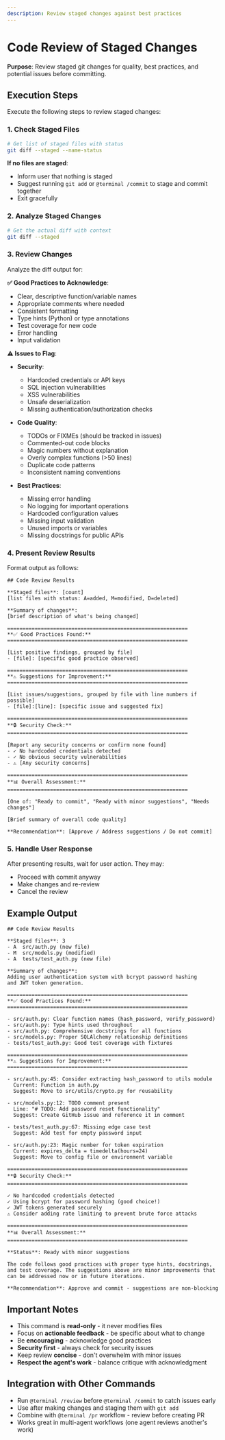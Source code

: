```yaml
---
description: Review staged changes against best practices
---
```


# Code Review of Staged Changes

**Purpose**: Review staged git changes for quality, best practices, and potential issues before committing.

## Execution Steps

Execute the following steps to review staged changes:

### 1. Check Staged Files

```bash
# Get list of staged files with status
git diff --staged --name-status
```

**If no files are staged**:
- Inform user that nothing is staged
- Suggest running `git add` or `@terminal /commit` to stage and commit together
- Exit gracefully

### 2. Analyze Staged Changes

```bash
# Get the actual diff with context
git diff --staged
```

### 3. Review Changes

Analyze the diff output for:

**✅ Good Practices to Acknowledge**:
- Clear, descriptive function/variable names
- Appropriate comments where needed
- Consistent formatting
- Type hints (Python) or type annotations
- Test coverage for new code
- Error handling
- Input validation

**⚠️ Issues to Flag**:
- **Security**:
  - Hardcoded credentials or API keys
  - SQL injection vulnerabilities
  - XSS vulnerabilities
  - Unsafe deserialization
  - Missing authentication/authorization checks
  
- **Code Quality**:
  - TODOs or FIXMEs (should be tracked in issues)
  - Commented-out code blocks
  - Magic numbers without explanation
  - Overly complex functions (>50 lines)
  - Duplicate code patterns
  - Inconsistent naming conventions
  
- **Best Practices**:
  - Missing error handling
  - No logging for important operations
  - Hardcoded configuration values
  - Missing input validation
  - Unused imports or variables
  - Missing docstrings for public APIs

### 4. Present Review Results

Format output as follows:

```
## Code Review Results

**Staged files**: [count]
[list files with status: A=added, M=modified, D=deleted]

**Summary of changes**:
[brief description of what's being changed]

===========================================================
**✅ Good Practices Found:**
===========================================================

[List positive findings, grouped by file]
- [file]: [specific good practice observed]

===========================================================
**⚠️ Suggestions for Improvement:**
===========================================================

[List issues/suggestions, grouped by file with line numbers if possible]
- [file]:[line]: [specific issue and suggested fix]

===========================================================
**🔒 Security Check:**
===========================================================

[Report any security concerns or confirm none found]
- ✓ No hardcoded credentials detected
- ✓ No obvious security vulnerabilities
- ⚠ [Any security concerns]

===========================================================
**📊 Overall Assessment:**
===========================================================

[One of: "Ready to commit", "Ready with minor suggestions", "Needs changes"]

[Brief summary of overall code quality]

**Recommendation**: [Approve / Address suggestions / Do not commit]
```

### 5. Handle User Response

After presenting results, wait for user action. They may:
- Proceed with commit anyway
- Make changes and re-review
- Cancel the review

## Example Output

```
## Code Review Results

**Staged files**: 3
- A  src/auth.py (new file)
- M  src/models.py (modified)
- A  tests/test_auth.py (new file)

**Summary of changes**:
Adding user authentication system with bcrypt password hashing
and JWT token generation.

===========================================================
**✅ Good Practices Found:**
===========================================================

- src/auth.py: Clear function names (hash_password, verify_password)
- src/auth.py: Type hints used throughout
- src/auth.py: Comprehensive docstrings for all functions
- src/models.py: Proper SQLAlchemy relationship definitions
- tests/test_auth.py: Good test coverage with fixtures

===========================================================
**⚠️ Suggestions for Improvement:**
===========================================================

- src/auth.py:45: Consider extracting hash_password to utils module
  Current: Function in auth.py
  Suggest: Move to src/utils/crypto.py for reusability

- src/models.py:12: TODO comment present
  Line: "# TODO: Add password reset functionality"
  Suggest: Create GitHub issue and reference it in comment

- tests/test_auth.py:67: Missing edge case test
  Suggest: Add test for empty password input

- src/auth.py:23: Magic number for token expiration
  Current: expires_delta = timedelta(hours=24)
  Suggest: Move to config file or environment variable

===========================================================
**🔒 Security Check:**
===========================================================

✓ No hardcoded credentials detected
✓ Using bcrypt for password hashing (good choice!)
✓ JWT tokens generated securely
⚠ Consider adding rate limiting to prevent brute force attacks

===========================================================
**📊 Overall Assessment:**
===========================================================

**Status**: Ready with minor suggestions

The code follows good practices with proper type hints, docstrings,
and test coverage. The suggestions above are minor improvements that
can be addressed now or in future iterations.

**Recommendation**: Approve and commit - suggestions are non-blocking
```

## Important Notes

- This command is **read-only** - it never modifies files
- Focus on **actionable feedback** - be specific about what to change
- Be **encouraging** - acknowledge good practices
- **Security first** - always check for security issues
- Keep review **concise** - don't overwhelm with minor issues
- **Respect the agent's work** - balance critique with acknowledgment

## Integration with Other Commands

- Run `@terminal /review` before `@terminal /commit` to catch issues early
- Use after making changes and staging them with `git add`
- Combine with `@terminal /pr` workflow - review before creating PR
- Works great in multi-agent workflows (one agent reviews another's work)
